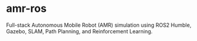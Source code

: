 # amr-ros
Full-stack Autonomous Mobile Robot (AMR) simulation using ROS2 Humble, Gazebo, SLAM, Path Planning, and Reinforcement Learning.

